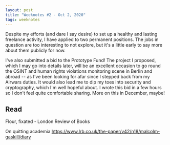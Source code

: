 ```yaml
---
layout: post
title: "Weeknotes #2 - Oct 2, 2020"
tags: weeknotes
---
```


Despite my efforts (and dare I say desire) to set up a healthy and lasting freelance activity, I have applied to two permanent positions. The jobs in question are too interesting to not explore, but it's a little early to say more about them publicly for now.

I've also submitted a bid to the Prototype Fund! The project I proposed, which I may go into details later, will be an excellent occasion to go round the OSINT and human rights violations monitoring scene in Berlin and abroad -- as I've been looking for afar since I stepped back from my Airwars duties. It would also lead me to dip my toes into security and cryptography, which I'm well hopeful about. I wrote this bid in a few hours so I don't feel quite comfortable sharing. More on this in December, maybe!

## Read
Flour, fixated - London Review of Books

On quitting academia
<https://www.lrb.co.uk/the-paper/v42/n18/malcolm-gaskill/diary>
